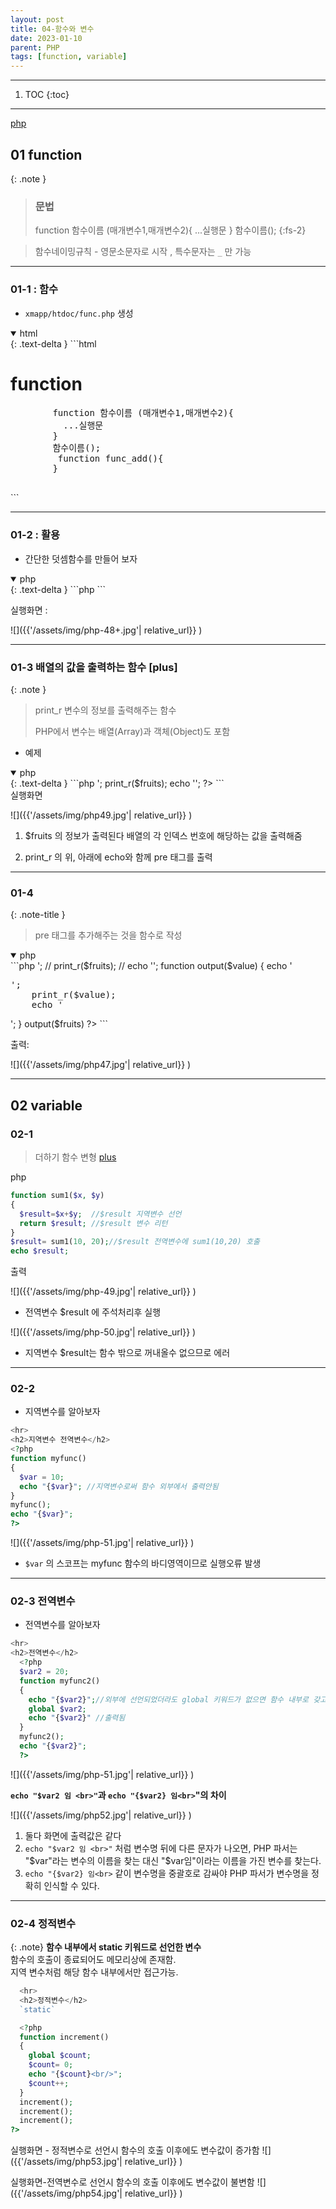 ```yaml
---
layout: post
title: 04-함수와 변수
date: 2023-01-10
parent: PHP
tags: [function, variable]
---
```

---
1. TOC
{:toc}

---
[php](https://www.php.net/manual/en/reserved.variables.globals.php)

## 01 function

  {: .note }

  > ### 문법
  >  function 함수이름 (매개변수1,매개변수2){
  >  ...실행문
  > }
  > 함수이름();
  > {:fs-2}
  >
  >
  
  > 함수네이밍규칙 - 영문소문자로 시작 , 특수문자는 `_` 만 가능
  > 

---

### 01-1 :  함수

+ `xmapp/htdoc/func.php` 생성

<details open markdown='block'>
  <summary>
    html
  </summary>
  {: .text-delta }
  ```html
  <!DOCTYPE html>
  <html lang="ko">
  <head>
    <meta charset="UTF-8">
    <meta http-equiv="X-UA-Compatible" content="IE=edge">
    <meta name="viewport" content="width=device-width, initial-scale=1.0">
    <title>Document</title>
  </head>
  <body>
    <h1>function</h1>
      <pre>
        function 함수이름 (매개변수1,매개변수2){
          ...실행문
        }
        함수이름();
         function func_add(){
        }
  </pre>
  </body>
  </html>
  ```
</details>

---

### 01-2 : 활용

+ 간단한 덧셈함수를 만들어 보자

<details open markdown='block'>
  <summary>
php  </summary>
  {: .text-delta }
  ```php
    <?php
    function sum($x, $y)
    {
      return $x + $y;
    }
    echo sum(10, 20)
    ?>
  ```
</details>

실행화면 :


![]({{'/assets/img/php-48+.jpg'| relative_url}} )

---

### 01-3 배열의 값을 출력하는 함수 [plus]

{: .note }
> print_r
> 변수의 정보를 출력해주는 함수
>
> PHP에서 변수는 배열(Array)과 객체(Object)도 포함

+ 예제

<details open markdown='block'>
  <summary>
    php
  </summary>
  {: .text-delta }
  ```php
  <?php
  $fruits=['apple','mango','banana','orange'];
  echo '<pre>';
  print_r($fruits);
  echo '</pre>';
  ?>
  ```
</details>
  실행화면


  ![]({{'/assets/img/php49.jpg'| relative_url}} )

1. $fruits 의 정보가 출력된다
  배열의 각 인덱스 번호에 해당하는 값을 출력해줌

2. print_r 의 위, 아래에 echo와 함께 pre 태그를 출력

---

### 01-4
{: .note-title }
> pre 태그를 추가해주는 것을 함수로 작성
>

<details open markdown='block'>
  <summary>
    php
  </summary>
```php
  <?php
  $fruits = ['apple', 'mango', 'banana', 'orange'];
  // echo '<pre>';
  // print_r($fruits);
  // echo '</pre>';
  function output($value)
  {
    echo '<pre>';
    print_r($value);
    echo '</pre>';
  }
  output($fruits)
  ?>
```
</details>



출력:

![]({{'/assets/img/php47.jpg'| relative_url}} )  

---
## 02 variable

### 02-1

> 더하기 함수 변형
>[plus](#01-3-배열의-값을-출력하는-함수-plus)

php
```php
function sum1($x, $y)
{
  $result=$x+$y;  //$result 지역변수 선언
  return $result; //$result 변수 리턴
}
$result= sum1(10, 20);//$result 전역변수에 sum1(10,20) 호출
echo $result;
```

출력

![]({{'/assets/img/php-49.jpg'| relative_url}} )

+ 전역변수 $result 에 주석처리후 실행

![]({{'/assets/img/php-50.jpg'| relative_url}} )

+ 지역변수 $result는 함수 밖으로 꺼내올수 없으므로 에러

---

### 02-2 

+ 지역변수를 알아보자

```php
<hr>
<h2>지역변수 전역변수</h2>
<?php
function myfunc()
{
  $var = 10;
  echo "{$var}"; //지역변수로써 함수 외부에서 출력안됨
}
myfunc();
echo "{$var}";
?>

```
![]({{'/assets/img/php-51.jpg'| relative_url}} )

+ `$var` 의 스코프는 myfunc 함수의 바디영역이므로 실행오류 발생

---
### 02-3 전역변수

+ 전역변수를 알아보자

```php
<hr>
<h2>전역변수</h2>
  <?php
  $var2 = 20;
  function myfunc2()
  {
    echo "{$var2}";//외부에 선언되었더라도 global 키워드가 없으면 함수 내부로 갖고 올수 없다
    global $var2;
    echo "{$var2}" //출력됨
  }
  myfunc2();
  echo "{$var2}";
  ?>
```
![]({{'/assets/img/php-51.jpg'| relative_url}} )


**`echo "$var2 임 <br>"`과  `echo "{$var2} 임<br>`"의 차이**

![]({{'/assets/img/php52.jpg'| relative_url}} )

1. 둘다 화면에 출력값은 같다
2. `echo "$var2 임 <br>"` 처럼 변수명 뒤에 다른 문자가 나오면, PHP 파서는 "$var"라는 변수의 이름을 찾는 대신 "$var임"이라는 이름을 가진 변수를 찾는다.
3. `echo "{$var2} 임<br>` 같이 변수명을 중괄호로 감싸야 PHP 파서가 변수명을 정확히 인식할 수 있다.

---
### 02-4 정적변수

{: .note}
**함수 내부에서 static 키워드로 선언한 변수**<br>
함수의 호출이 종료되어도 메모리상에 존재함.<br>
지역 변수처럼 해당 함수 내부에서만 접근가능.<br>

```php
  <hr>
  <h2>정적변수</h2>
  `static`

  <?php
  function increment()
  {
    global $count;
    $count= 0;
    echo "{$count}<br/>";
    $count++;
  }
  increment();
  increment();
  increment();
?>

```

실행화면 - 정적변수로 선언시 함수의 호출 이후에도 변수값이 증가함
![]({{'/assets/img/php53.jpg'| relative_url}} )

실행화면-전역변수로 선언시 함수의 호출 이후에도 변수값이 불변함
![]({{'/assets/img/php54.jpg'| relative_url}} )
